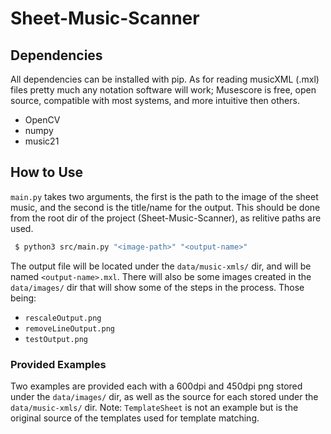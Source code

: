 # Sheet-Music-Scanner

## Dependencies

All dependencies can be installed with pip. As for reading musicXML (.mxl) files pretty much any notation software will work; Musescore is free, open source, compatible with most systems, and more intuitive then others. 

- OpenCV
- numpy
- music21

## How to Use

`main.py` takes two arguments, the first is the path to the image of the sheet music, and the second is the title/name for the output. This should be done from the root dir of the project (Sheet-Music-Scanner), as relitive paths are used.

```sh
 $ python3 src/main.py "<image-path>" "<output-name>"
```

The output file will be located under the `data/music-xmls/` dir, and will be named `<output-name>.mxl`. There will also be some images created in the `data/images/` dir that will show some of the steps in the process. Those being: 
 - `rescaleOutput.png`
 - `removeLineOutput.png`
 - `testOutput.png`

### Provided Examples

Two examples are provided each with a 600dpi and 450dpi png stored under the `data/images/` dir, as well as the source for each stored under the `data/music-xmls/` dir. Note: `TemplateSheet` is not an example but is the original source of the templates used for template matching.
